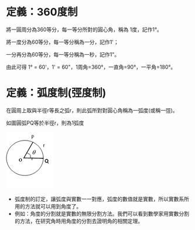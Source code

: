 # 定義：360度制

將一圓周分為360等分，每一等分所對的圓心角，稱為 1度，記作1°。

將一度分為60等分，每一等分稱為一分，記作1'；

一分再分為60等分，每一等分稱為一秒，記作1"。

由此可得 1° = 60'，1' = 60"，1周角=360°，一直角=90°，一平角=180°。

# 定義：弧度制\(弳度制\)

在圓周上取與半徑r等長之弧r，則此弧所對對圓心角稱為一弧度\(或稱一弳\)。

如圖圓弧PQ等於半徑r，則為1弧度

![](/assets/arc4.png)

* 弧度制的訂定，讓弧度與實數一一對應，弧度的數值就是實數，所以實數系所用的方法就可以用到角度了。
* 例如：角度的分割就是實數的無限分割方法。我們可以看到數學家用實數分割的方法，在研究角時用角度的分割去證明角的相關定理。




